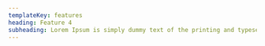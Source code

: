 ```yaml
---
templateKey: features
heading: Feature 4
subheading: Lorem Ipsum is simply dummy text of the printing and typesetting industry. Lorem Ipsum has been the industry's standard dummy text         
---
```



